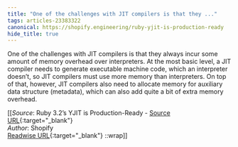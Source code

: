 ```yaml
---
title: "One of the challenges with JIT compilers is that they ..."
tags: articles-23383322
canonical: https://shopify.engineering/ruby-yjit-is-production-ready
hide_title: true
---
```


One of the challenges with JIT compilers is that they always incur some amount of memory overhead over interpreters. At the most basic level, a JIT compiler needs to generate executable machine code, which an interpreter doesn’t, so JIT compilers must use more memory than interpreters. On top of that, however, JIT compilers also need to allocate memory for auxiliary data structure (metadata), which can also add quite a bit of extra memory overhead.


[[_Source_: Ruby 3.2’s YJIT is Production-Ready - [Source URL](https://shopify.engineering/ruby-yjit-is-production-ready){:target="_blank"}<br>
_Author_: Shopify<br>
[Readwise URL](https://readwise.io/open/458555969){:target="_blank"}
::wrap]]